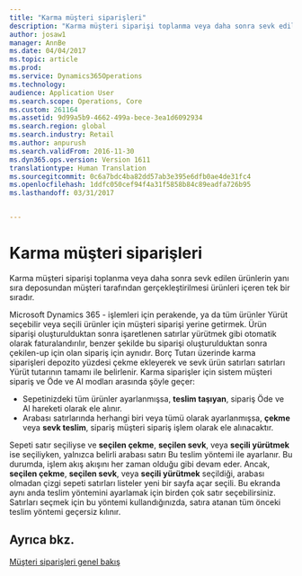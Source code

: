 ```yaml
---
title: "Karma müşteri siparişleri"
description: "Karma müşteri siparişi toplanma veya daha sonra sevk edilen ürünlerin yanı sıra deposundan müşteri tarafından gerçekleştirilmesi ürünleri içeren tek bir sıradır."
author: josaw1
manager: AnnBe
ms.date: 04/04/2017
ms.topic: article
ms.prod: 
ms.service: Dynamics365Operations
ms.technology: 
audience: Application User
ms.search.scope: Operations, Core
ms.custom: 261164
ms.assetid: 9d99a5b9-4662-499a-bece-3ea1d6092934
ms.search.region: global
ms.search.industry: Retail
ms.author: anpurush
ms.search.validFrom: 2016-11-30
ms.dyn365.ops.version: Version 1611
translationtype: Human Translation
ms.sourcegitcommit: 0c6a7bdc4ba82dd57ab3e395e6dfb0ae4de31fc4
ms.openlocfilehash: 1ddfc050cef94f4a31f5858b84c89eadfa726b95
ms.lasthandoff: 03/31/2017


---
```


# <a name="hybrid-customer-orders"></a>Karma müşteri siparişleri

Karma müşteri siparişi toplanma veya daha sonra sevk edilen ürünlerin yanı sıra deposundan müşteri tarafından gerçekleştirilmesi ürünleri içeren tek bir sıradır.

Microsoft Dynamics 365 - işlemleri için perakende, ya da tüm ürünler Yürüt seçebilir veya seçili ürünler için müşteri siparişi yerine getirmek. Ürün siparişi oluşturulduktan sonra işaretlenen satırlar yürütmek gibi otomatik olarak faturalandırılır, benzer şekilde bu siparişi oluşturulduktan sonra çekilen-up için olan sipariş için aynıdır. Borç Tutarı üzerinde karma siparişleri depozito yüzdesi çekme ekleyerek ve sevk ürün satırları satırları Yürüt tutarının tamamı ile belirlenir. Karma siparişler için sistem müşteri sipariş ve Öde ve Al modları arasında şöyle geçer:

-   Sepetinizdeki tüm ürünler ayarlanmışsa, **teslim taşıyan**, sipariş Öde ve Al hareketi olarak ele alınır.
-   Arabası satırlarında herhangi biri veya tümü olarak ayarlanmışsa, **çekme** veya **sevk teslim**, sipariş müşteri sipariş işlem olarak ele alınacaktır.

Sepeti satır seçiliyse ve **seçilen çekme**, **seçilen sevk**, veya **seçili yürütmek** ise seçiliyken, yalnızca belirli arabası satırı Bu teslim yöntemi ile ayarlanır. Bu durumda, işlem akış akışını her zaman olduğu gibi devam eder. Ancak, **seçilen çekme**, **seçilen sevk**, veya **seçili yürütmek** seçildiği, arabası olmadan çizgi sepeti satırları listeler yeni bir sayfa açar seçili. Bu ekranda aynı anda teslim yöntemini ayarlamak için birden çok satır seçebilirsiniz. Satırları seçmek için bu yöntemi kullandığınızda, satıra atanan tüm önceki teslim yöntemi geçersiz kılınır.

<a name="see-also"></a>Ayrıca bkz.
--------

[Müşteri siparişleri genel bakış](customer-orders-overview.md)


